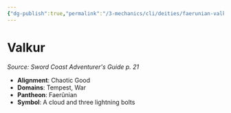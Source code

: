```yaml
---
{"dg-publish":true,"permalink":"/3-mechanics/cli/deities/faerunian-valkur-scag/","tags":["ttrpg-cli/compendium/src/5e/scag","ttrpg-cli/deity/faerunian","ttrpg-cli/domain/tempest","ttrpg-cli/domain/war"],"noteIcon":""}
---
```


# Valkur
*Source: Sword Coast Adventurer's Guide p. 21* 

- **Alignment**: Chaotic Good
- **Domains**: Tempest, War
- **Pantheon**: Faerûnian
- **Symbol**: A cloud and three lightning bolts